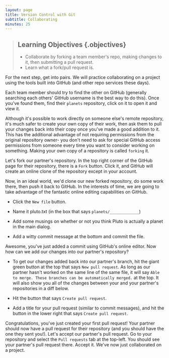 ```yaml
---
layout: page
title: Version Control with Git
subtitle: Collaborating
minutes: 25
---
```

> ## Learning Objectives {.objectives}
>
> *  Collaborate by forking a team member's repo, making changes to it, then submitting a pull request.
> *  Learn what a fork/pull request is.

For the next step, get into pairs. We will practice collaborating on a project using the tools built into GitHub (and other repo services these days).

Each team member should try to find the other on GitHub (generally searching each others' GitHub username is the best way to do this). Once you've found them, find their `planets` repository, click on it to open it and view it.

Although it's possible to work directly on someone else's remote repository, it's much safer to create your own copy of their work, then ask them to pull your changes back into their copy once you've made a good addition to it. This has the additional advantage of not requiring permissions from the original repository owner- you don't need to ask for special GitHub access permissions from someone every time you want to consider working on something. Making your own copy of a repository is called `forking` it.

Let's fork our partner's repository. In the top right corner of the GitHub page for their repository, there is a `Fork` button. Click it, and GitHub will create an online clone of the repository except in your account.

Now, in an ideal world, we'd clone our new forked repository, do some work there, then push it back to GitHub. In the interests of time, we are going to take advantage of the fantastic online editing capabilities on GitHub.

+ Click the `New file` button.

+ Name it pluto.txt (in the box that says `planets/_____________`)

+ Add some musings on whether or not you think Pluto is actually a planet in the main dialog.

+ Add a witty commit message at the bottom and commit the file.

Awesome, you've just added a commit using GitHub's online editor. Now how can we add our changes into our partner's repository?

+ To get our changes added back into our partner's branch, hit the giant green button at the top that says `New pull request`. As long as our partner hasn't worked on the same line of the same file, it will say `Able to merge. These branches can be automatically merged.` at the top. It will also show you all of the changes between your and your partner's repositories in a diff below.

+ Hit the button that says `Create pull request`.

+ Add a title for your pull request (similar to commit messages), and hit the button in the lower right that says `Create pull request`.

Congratulations, you've just created your first pull request! Your partner should now have a pull request for their repository (and you should have the one they sent you!). Let's accept our partner's pull request. Go to your repository and select the `Pull requests` tab at the top-left. You should see your partner's pull request there. Accept it. We've now just collaborated on a project.
